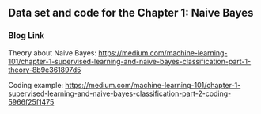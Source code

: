 ## Data set and code for the Chapter 1: Naive Bayes ##

### Blog Link ###

Theory about Naive Bayes:
https://medium.com/machine-learning-101/chapter-1-supervised-learning-and-naive-bayes-classification-part-1-theory-8b9e361897d5

Coding example:
https://medium.com/machine-learning-101/chapter-1-supervised-learning-and-naive-bayes-classification-part-2-coding-5966f25f1475
